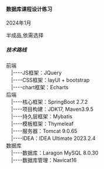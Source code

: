 <h4>数据库课程设计练习</h4>
<p>2024年1月</p>
<p>半成品,依需选择</p>
<h5>技术路线</h5>
<p>
前端<br>
&emsp;|----JS框架：JQuery<br>
&emsp;|----CSS框架：layUI + bootstrap<br>
&emsp;|----chart框架：Echarts<br>
后端<br>
&emsp;|----核心框架：SpringBoot 2.7.2<br>
&emsp;|----项目构建：JDK17, Maven3.9.5<br>
&emsp;|----持久层框架：Mybatis<br>
&emsp;|----模板框架：Thymeleaf<br>
&emsp;|----服务器：Tomcat 9.0.65<br>
&emsp;|----IDEA：IDEA Ultimate 2023.2.4<br>
数据库<br>
&emsp;|----数据库：Laragon MySQL 8.0.30<br>
&emsp;|----数据库管理：Navicat16<br>
</p>
